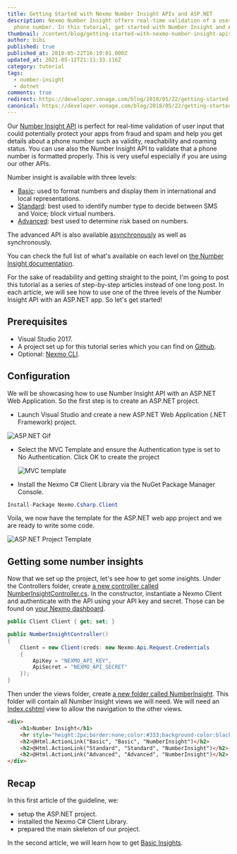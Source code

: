 ```yaml
---
title: Getting Started with Nexmo Number Insight APIs and ASP.NET
description: Nexmo Number Insight offers real-time validation of a user-input
  phone number. In this tutorial, get started with Number Insight and ASP.NET
thumbnail: /content/blog/getting-started-with-nexmo-number-insight-apis-and-asp-net-dr/Number-Insight-Nexmo-01.png
author: bibi
published: true
published_at: 2018-05-22T16:19:01.000Z
updated_at: 2021-05-12T21:11:33.116Z
category: tutorial
tags:
  - number-insight
  - dotnet
comments: true
redirect: https://developer.vonage.com/blog/2018/05/22/getting-started-with-nexmo-number-insight-apis-and-asp-net-dr
canonical: https://developer.vonage.com/blog/2018/05/22/getting-started-with-nexmo-number-insight-apis-and-asp-net-dr
---
```

Our [Number Insight API](https://developer.nexmo.com/number-insight/overview) is perfect for real-time validation of user input that could potentially protect your apps from fraud and spam and help you get details about a phone number such as validity, reachability and roaming status.
You can use also the Number Insight API to validate that a phone number is formatted properly. This is very useful especially if you are using our other APIs.

Number insight is available with three levels:

* [Basic](https://developer.nexmo.com/number-insight/building-blocks/number-insight-basic): used to format numbers and display them in international and local representations.
* [Standard](https://developer.nexmo.com/number-insight/building-blocks/number-insight-standard): best used to identify number type to decide between SMS and Voice; block virtual numbers.
* [Advanced](https://developer.nexmo.com/number-insight/building-blocks/number-insight-advanced): best used to determine risk based on numbers.

The advanced API is also available [asynchronously](https://developer.nexmo.com/number-insight/building-blocks/number-insight-advanced-async) as well as synchronously.

You can check the full list of what's available on each level on [the Number Insight documentation](https://developer.nexmo.com/api/number-insight).

For the sake of readability and getting straight to the point, I'm going to post this tutorial as a series of step-by-step articles instead of one long post. In each article, we will see how to use one of the three levels of the Number Insight API with an ASP.NET app. So let's get started!

## Prerequisites

* Visual Studio 2017.
* A project set up for this tutorial series which you can find on [Github](https://github.com/nexmo-community/nexmo-dotnet-quickstart).
* Optional: [Nexmo CLI](https://github.com/Nexmo/nexmo-cli).

<sign-up></sign-up>

## Configuration

We will be showcasing how to use Number Insight API with an ASP.NET Web Application. So the first step is to create an ASP.NET project. 

* Launch Visual Studio and create a new ASP.NET Web Application (.NET Framework) project. 

![ASP.NET Gif](/content/blog/getting-started-with-nexmo-number-insight-apis-and-asp-net/asp.net-project.png "ASP.NET Gif")

* Select the MVC Template and ensure the Authentication type is set to No Authentication. Click OK to create the project

  ![MVC template](/content/blog/getting-started-with-nexmo-number-insight-apis-and-asp-net/mvc-template.png "MVC template")

* Install the Nexmo C# Client Library via the NuGet Package Manager Console.

```csharp
Install-Package Nexmo.Csharp.Client
```

Voila, we now have the template for the ASP.NET web app project and we are ready to write some code.

![ASP.NET Project Template](/content/blog/getting-started-with-nexmo-number-insight-apis-and-asp-net/asp.net-project-template.png "ASP.NET Project Template")

## Getting some number insights

Now that we set up the project, let's see how to get some insights.
Under the Controllers folder, create [a new controller called NumberInsightController.cs](https://github.com/nexmo-community/nexmo-dotnet-quickstart/blob/ASPNET/NexmoDotNetQuickStarts/Controllers/NumberInsightController.cs). In the constructor,  instantiate a Nexmo Client and authenticate with the API using your API key and secret. Those can be found on [your Nexmo dashboard](https://dashboard.nexmo.com/getting-started-guide).

```csharp
public Client Client { get; set; }

public NumberInsightController()
{
    Client = new Client(creds: new Nexmo.Api.Request.Credentials
    {
        ApiKey = "NEXMO_API_KEY",
        ApiSecret = "NEXMO_API_SECRET"
    });
}
```

Then under the views folder, create [a new folder called NumberInsight](https://github.com/nexmo-community/nexmo-dotnet-quickstart/tree/ASPNET/NexmoDotNetQuickStarts/Views/NumberInsight). This folder will contain all Number Insight views we will need.
We will need an [Index.cshtml](https://github.com/nexmo-community/nexmo-dotnet-quickstart/blob/ASPNET/NexmoDotNetQuickStarts/Views/NumberInsight/Index.cshtml) view to allow the navigation to the other views.

```html
<div>
    <h1>Number Insight</h1>
    <hr style="height:2px;border:none;color:#333;background-color:black" />
    <h2>@Html.ActionLink("Basic", "Basic", "NumberInsight")</h2>
    <h2>@Html.ActionLink("Standard", "Standard", "NumberInsight")</h2>
    <h2>@Html.ActionLink("Advanced", "Advanced", "NumberInsight")</h2>
</div>
```

## Recap

In this first article of the guideline, we:

*   setup the ASP.NET project.
*   installed the Nexmo C# Client Library.
*   prepared the main skeleton of our project.

In the second article, we will learn how to get [Basic Insights](https://www.nexmo.com/blog/2018/05/22/how-to-get-basic-number-insights-within-an-asp-net-app-dr/).
